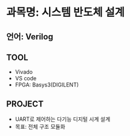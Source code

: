 # 과목명: 시스템 반도체 설계
## 언어: Verilog
## TOOL
* Vivado
* VS code
* FPGA: Basys3(DIGILENT)

## PROJECT
* UART로 제어하는 다기능 디지털 시계 설계
* 목표: 전체 구조 모듈화
